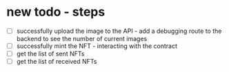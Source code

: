 

# new todo - steps
- [ ] successfully upload the image to the API - add a debugging route to the backend to see the number of current images
- [ ] successfully mint the NFT - interacting with the contract
- [ ] get the list of sent  NFTs
- [ ] get the list of received NFTs

